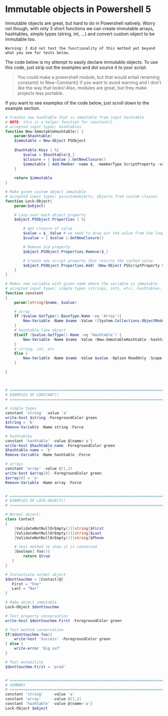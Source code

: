 # Immutable objects in Powershell 5
Immutable objects are great, but hard to do in Powershell natively. Worry not though, with only 3 short functions we can create immutable arrays, hashtables, simple types (string, int, ...) and convert custom object to be immutable too.

`Warning: I did not test the functionality of this method yet beyond what you see for tests below. `

The code below is my attempt to easily declare immutable objects. To use this code, just strip out the examples and dot source
it to your script. 

> You could make a powershell module, but that would entail renaming constant() to New-Constant() if you want to avoid
warning and I don't like the way that looks! Also, modules are great, but they make projects less portable.

If you want to see examples of the code below, just scroll down to the example section.

```powershell
# Creates new hashtable that is immutable from input hashtable
# NOTE: this is a helper function for constant()
# accepted input types: hashtables
function New-ImmutableHashtable() {
    param($hashtable)
    $immutable = New-Object PSObject
 
    $hashtable.Keys | %{ 
        $value = $hashtable[$_]
        $closure = { $value }.GetNewClosure()
        $immutable | Add-Member -name $_ -memberType ScriptProperty -value $closure
    }
     
    return $immutable
}

# Make given custom object immutable
# accepted input types: pscustomobjects, objects from custom classes
function Lock-Object{
    param($object)

    # Loop over each object property
    $object.PSObject.Properties | %{ 

        # get closure of value
        $value = $_.Value # we need to draw out the value from the loop variable from some reason. (won't work otherwise)
        $cvalue = { $value }.GetNewClosure()

        # Remove old property
        $object.PSObject.Properties.Remove($_)

        # Create new script property that returns the cached value
        $object.PSObject.Properties.Add( (New-Object PSScriptProperty $_.Name, $cvalue  ))
    }
}

# Makes new variable with given name where the variable is immutable
# accepted input types: simple types (strings, ints, etc), hashtables, arrays
function constant
{
    param([string]$name, $value)

    # array
    If ($value.GetType().BaseType.Name -eq 'Array'){
        New-Variable -Name $name -Value ([System.Collections.ObjectModel.Collection[object]] $value) -Option ReadOnly -Scope 1
    }
    # hashtable-like object
    ElseIf ($value.GetType().Name -eq 'Hashtable') {
        New-Variable -Name $name -Value (New-ImmutableHashtable -hashtable $value) -Option ReadOnly -Scope 1
    }
    # string, int, etc
    Else {
        New-Variable -Name $name -Value $value -Option ReadOnly -Scope 1
    }
    
}



# ==========================================================================
# EXAMPLES OF CONSTANT()
# ==========================================================================

# simple types
constant 'string' -value 'a'
write-host $string -ForegroundColor green
$string = 'b'
Remove-Variable -Name string -Force

# hashtables
constant 'hashtable' -value @{name='a'}
write-host $hashtable.name -ForegroundColor green
$hashtable.name = 'b'
Remove-Variable -Name hashtable -Force

# arrays
constant 'array' -value @(1,2)
write-host $array[0] -ForegroundColor green
$array[0] = 'a'
Remove-Variable -Name array -Force


# ==========================================================================
# EXAMPLES OF LOCK-OBJECT()
# ==========================================================================

# Normal object:
class Contact
{
    [ValidateNotNullOrEmpty()][string]$First
    [ValidateNotNullOrEmpty()][string]$Last
    [ValidateNotNullOrEmpty()][string]$Phone

    # test method to show it is conserved
    [boolean] foo(){
        return $true
   }
}

# Instantiate normal object
$donttouchme = [Contact]@{
   First = "Foo"
   Last = "Bar"
}

# Make object immutable
Lock-Object $donttouchme

# Test property conservation
write-host $donttouchme.First -ForegroundColor green

# Test method conservation
If($donttouchme.foo){
    write-host 'Success' -ForegroundColor green
} else {
    write-error 'Big oof'
}

# Test mutability
$donttouchme.First = 'prod'


# ==========================================================================
# SUMMARY
# ==========================================================================
constant 'string'    -value 'a'
constant 'array'     -value @(1,2)
constant 'hashtable' -value @{name='a'}
Lock-Object $object
```

